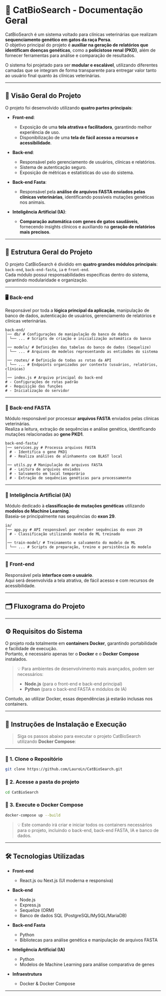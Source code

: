 # 🧬 CatBioSearch - Documentação Geral

CatBioSearch é um sistema voltado para clínicas veterinárias que realizam **sequenciamento genético em gatos da raça Persa**.  
O objetivo principal do projeto é **auxiliar na geração de relatórios que identificam doenças genéticas**, como a **policistose renal (PKD)**, além de fornecer ferramentas para análise e comparação de resultados.

O sistema foi projetado para ser **modular e escalável**, utilizando diferentes camadas que se integram de forma transparente para entregar valor tanto ao usuário final quanto às clínicas veterinárias.

---

## 📌 Visão Geral do Projeto

O projeto foi desenvolvido utilizando **quatro partes principais**:

- **Front-end**:  
  - Exposição de uma **tela atrativa e facilitadora**, garantindo melhor experiência de uso.  
  - Disponibilização de uma **tela de fácil acesso a recursos e acessibilidade**.  

- **Back-end**:  
  - Responsável pelo gerenciamento de usuários, clínicas e relatórios.  
  - Sistema de autenticação seguro.  
  - Exposição de métricas e estatísticas do uso do sistema.  

- **Back-end Fasta**:  
  - Responsável pela **análise de arquivos FASTA enviados pelas clínicas veterinárias**, identificando possíveis mutações genéticas nos animais.  

- **Inteligência Artificial (IA)**:  
  - **Comparação automática com genes de gatos saudáveis**, fornecendo insights clínicos e auxiliando na **geração de relatórios mais precisos**.  

---
## 📂 Estrutura Geral do Projeto

O projeto CatBioSearch é dividido em **quatro grandes módulos principais**: `back-end`, `back-end-fasta`, `ia` e `front-end`.  
Cada módulo possui responsabilidades específicas dentro do sistema, garantindo modularidade e organização.

---

### 🖥️ Back-end

Responsável por toda a **lógica principal da aplicação**, manipulação de banco de dados, autenticação de usuários, gerenciamento de relatórios e clínicas veterinárias.
```
back-end/
│── db/ # Configurações de manipulação do banco de dados
│ └── ... # Scripts de criação e inicialização automática do banco
│
│── models/ # Definições das tabelas do banco de dados (Sequelize)
│ └── ... # Arquivos de modelos representando as entidades do sistema
│
│── routes/ # Definição de todas as rotas da API
│ └── ... # Endpoints organizados por contexto (usuários, relatórios, clínicas)
│
│── index.js # Arquivo principal do back-end
# - Configurações de rotas padrão
# - Requisição das funções
# - Inicialização do servidor

```
---

### 🧬 Back-end FASTA

Módulo responsável por processar **arquivos FASTA** enviados pelas clínicas veterinárias.  
Realiza a leitura, extração de sequências e análise genética, identificando mutações relacionadas ao **gene PKD1**.


```
back-end-fasta/
│── services.py # Processa arquivos FASTA
│ # - Identifica o gene PKD1
│ # - Realiza análises de alinhamento com BLAST local
│
│── utils.py # Manipulação de arquivos FASTA
│ # - Leitura de arquivos enviados
│ # - Salvamento em local temporário
│ # - Extração de sequências genéticas para processamento

```


---

### 🤖 Inteligência Artificial (IA)

Módulo dedicado à **classificação de mutações genéticas** utilizando **modelos de Machine Learning**.  
Baseia-se principalmente nas sequências do **exon 29**.

```
ia/
│── app.py # API responsável por receber sequências do exon 29
│ # - Classificação utilizando modelo de ML treinado
│
│── train-model/ # Treinamento e salvamento do modelo de ML
│ └── ... # Scripts de preparação, treino e persistência do modelo

```

---

### 🎨 Front-end

Responsável pela **interface com o usuário**.  
Aqui será desenvolvida a tela atrativa, de fácil acesso e com recursos de acessibilidade.


---

## 🗂️ Fluxograma do Projeto

---
## ⚙️ Requisitos do Sistema

O projeto roda totalmente em **containers Docker**, garantindo portabilidade e facilidade de execução.  
Portanto, é necessário apenas ter o **Docker** e o **Docker Compose** instalados.

> 💡 Para ambientes de desenvolvimento mais avançados, podem ser necessários:
> - **Node.js** (para o front-end e back-end principal)  
> - **Python** (para o back-end FASTA e módulos de IA)  

Contudo, ao utilizar Docker, essas dependências já estarão inclusas nos containers.

---

## 🚀 Instruções de Instalação e Execução

>Siga os passos abaixo para executar o projeto CatBioSearch utilizando **Docker Compose**:

---

### 🔁 1. Clone o Repositório

```bash
git clone https://github.com/LauroLn/CatBioSearch.git
```
### 📂 2. Acesse a pasta do projeto
```bash
cd CatBioSearch
```
### 🐳 3. Execute o Docker Compose
```bash
docker-compose up --build

```
>💡 Este comando irá criar e iniciar todos os containers necessários para o projeto, incluindo o back-end, back-end FASTA, IA e banco de dados.
---

## 🛠️ Tecnologias Utilizadas

- **Front-end**  
  - React.js ou Next.js (UI moderna e responsiva)

- **Back-end**  
  - Node.js  
  - Express.js  
  - Sequelize (ORM)  
  - Banco de dados SQL (PostgreSQL/MySQL/MariaDB)

- **Back-end Fasta**  
  - Python  
  - Bibliotecas para análise genética e manipulação de arquivos FASTA  

- **Inteligência Artificial (IA)**  
  - Python  
  - Modelos de Machine Learning para análise comparativa de genes  

- **Infraestrutura**  
  - Docker & Docker Compose  

---

